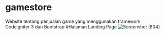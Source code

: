 # gamestore
Website tentang penjualan game yang menggunakan framework Codeigniter 3 dan Bootstrap
#Halaman Landing Page
![Screenshot (804)](https://github.com/faizalmakmur/gamestore/assets/97832560/3445d0a2-7091-41c8-b93a-469ca3b246cf)
#
